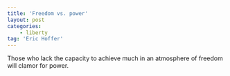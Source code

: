 ```yaml
---
title: 'Freedom vs. power'
layout: post
categories:
    - liberty
tag: 'Eric Hoffer'
---
```


Those who lack the capacity to achieve much in an atmosphere of freedom will clamor for power.